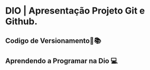 # DIO | Apresentação Projeto Git e Github.
## Codigo de Versionamento📖📚

## Aprendendo a Programar na Dio 💻

